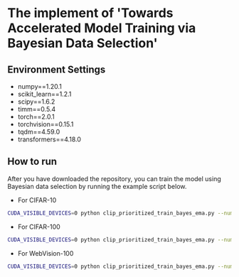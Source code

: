 # The implement of 'Towards Accelerated Model Training via Bayesian Data Selection'

## Environment Settings

- numpy==1.20.1
- scikit_learn==1.2.1
- scipy==1.6.2
- timm==0.5.4
- torch==2.0.1
- torchvision==0.15.1
- tqdm==4.59.0
- transformers==4.18.0

## How to run

After you have downloaded the repository, you can train the model using Bayesian data selection by running the example script below.


* For CIFAR-10

```bash
CUDA_VISIBLE_DEVICES=0 python clip_prioritized_train_bayes_ema.py --num_epochs 200 --dataset cifar10_clip --save_name bayes_e200_tau4_alpha.2_2e2d_ema --alpha .2 --num_effective_data 200 --prior_precision 10 --tau 4
```


* For CIFAR-100

```bash
CUDA_VISIBLE_DEVICES=0 python clip_prioritized_train_bayes_ema.py --num_epochs 200 --dataset cifar100_clip --save_name bayes_e200_ema --alpha .3 --tau 12 --num_effective_data 1000 --prior_precision 10
```

* For WebVision-100

```bash
CUDA_VISIBLE_DEVICES=0 python clip_prioritized_train_bayes_ema.py --num_epochs 200 --dataset webvision --num_classes 100 --save_name bayes_e200_ema --alpha .3 --tau 10 --num_effective_data 400 --prior_precision 10
```
